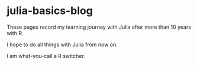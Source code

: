 # julia-basics-blog

These pages record my learning journey with Julia after more than 10 years with R. 

I hope to do all things with Julia from now on. 

I am what-you-call a R switcher.

